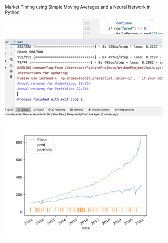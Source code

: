 Market Timing using Simple Moving Averages and a Neural Network
in Python

![alt text](https://github.com/MaxRumpf/NeuralMarketTiming/blob/master/performance.png?raw=true)

![alt text](https://github.com/MaxRumpf/NeuralMarketTiming/blob/master/final.png?raw=true)
